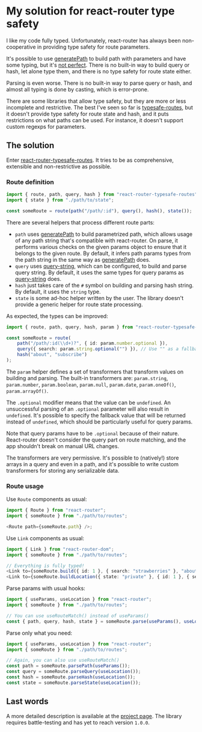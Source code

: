 # My solution for react-router type safety

I like my code fully typed. Unfortunately, react-router has always been non-cooperative in providing type safety for route parameters.

It's possible to use [generatePath](https://reactrouter.com/web/api/generatePath) to build path with parameters and have some typing, but it's [not perfect](https://github.com/DefinitelyTyped/DefinitelyTyped/issues/52914). There is no built-in way to build query or hash, let alone type them, and there is no type safety for route state either.

Parsing is even worse. There is no built-in way to parse query or hash, and almost all typing is done by casting, which is error-prone.

There are some libraries that allow type safety, but they are more or less incomplete and restrictive. The best I've seen so far is [typesafe-routes](https://www.npmjs.com/package/typesafe-routes), but it doesn't provide type safety for route state and hash, and it puts restrictions on what paths can be used. For instance, it doesn't support custom regexps for parameters.

## The solution

Enter [react-router-typesafe-routes](https://www.npmjs.com/package/react-router-typesafe-routes). It tries to be as comprehensive, extensible and non-restrictive as possible.

### Route definition

```typescript
import { route, path, query, hash } from "react-router-typesafe-routes";
import { state } from "./path/to/state";

const someRoute = route(path("/path/:id"), query(), hash(), state());
```

There are several helpers that process different route parts:

-   `path` uses [generatePath](https://reactrouter.com/web/api/generatePath) to build parametrized path, which allows usage of any path string that's compatible with react-router. On parse, it performs various checks on the given params object to ensure that it belongs to the given route. By default, it infers path params types from the path string in the same way as [generatePath](https://reactrouter.com/web/api/generatePath) does.
-   `query` uses [query-string](https://www.npmjs.com/package/query-string), which can be configured, to build and parse query string. By default, it uses the same types for query params as [query-string](https://www.npmjs.com/package/query-string) does.
-   `hash` just takes care of the `#` symbol on building and parsing hash string. By default, it uses the `string` type.
-   `state` is some ad-hoc helper written by the user. The library doesn't provide a generic helper for route state processing.

As expected, the types can be improved:

```typescript
import { route, path, query, hash, param } from "react-router-typesafe-routes";

const someRoute = route(
    path("/path/:id(\\d+)?", { id: param.number.optional }),
    query({ search: param.string.optional("") }), // Use "" as a fallback
    hash("about", "subscribe")
);
```

The `param` helper defines a set of transformers that transform values on building and parsing. The built-in transformers are: `param.string`, `param.number`, `param.boolean`, `param.null`, `param.date`, `param.oneOf()`, `param.arrayOf()`.

The `.optional` modifier means that the value can be `undefined`. An unsuccessful parsing of an `.optional` parameter will also result in `undefined`. It's possible to specify the fallback value that will be returned instead of `undefined`, which should be particularly useful for query params.

Note that query params have to be `.optional` because of their nature. React-router doesn't consider the query part on route matching, and the app shouldn't break on manual URL changes.

The transformers are very permissive. It's possible to (natively!) store arrays in a query and even in a path, and it's possible to write custom transformers for storing any serializable data.

### Route usage

Use `Route` components as usual:

```typescript jsx
import { Route } from "react-router";
import { someRoute } from "./path/to/routes";

<Route path={someRoute.path} />;
```

Use `Link` components as usual:

```typescript jsx
import { Link } from "react-router-dom";
import { someRoute } from "./path/to/routes";

// Everything is fully typed!
<Link to={someRoute.build({ id: 1 }, { search: "strawberries" }, "about")} />;
<Link to={someRoute.buildLocation({ state: "private" }, { id: 1 }, { search: "strawberries" }, "about")} />;
```

Parse params with usual hooks:

```typescript jsx
import { useParams, useLocation } from "react-router";
import { someRoute } from "./path/to/routes";

// You can use useRouteMatch() instead of useParams()
const { path, query, hash, state } = someRoute.parse(useParams(), useLocation());
```

Parse only what you need:

```typescript jsx
import { useParams, useLocation } from "react-router";
import { someRoute } from "./path/to/routes";

// Again, you can also use useRouteMatch()
const path = someRoute.parsePath(useParams());
const query = someRoute.parseQuery(useLocation());
const hash = someRoute.parseHash(useLocation());
const state = someRoute.parseState(useLocation());
```

## Last words

A more detailed description is available at the [project page](https://github.com/fenok/react-router-typesafe-routes#readme). The library requires battle-testing and has yet to reach version `1.0.0`.
